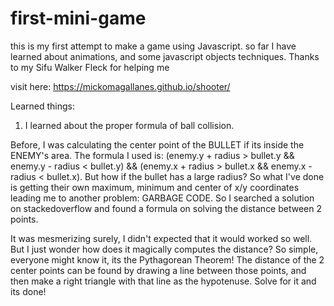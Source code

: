 # first-mini-game
this is my first attempt to make a game using Javascript.
so far I have learned about animations, and some javascript objects techniques.
Thanks to my Sifu Walker Fleck for helping me

visit here: https://mickomagallanes.github.io/shooter/

Learned things:

1. I learned about the proper formula of ball collision. 

Before, I was calculating the center point of the BULLET if its inside the ENEMY's area. The formula I used is: (enemy.y + radius > bullet.y && enemy.y - radius < bullet.y) && (enemy.x + radius > bullet.x && enemy.x - radius < bullet.x). But how if the bullet has a large radius? So what I've done is getting their own maximum, minimum and center of x/y coordinates leading me to another problem: GARBAGE CODE. So I searched a solution on stackedoverflow and found a formula on solving the distance between 2 points.

It was mesmerizing surely, I didn't expected that it would worked so well. But I just wonder how does it magically computes the distance? So simple, everyone might know it, its the Pythagorean Theorem! The distance of the 2 center points can be found by drawing a line between those points, and then make a right triangle with that line as the hypotenuse. Solve for it and its done! 

